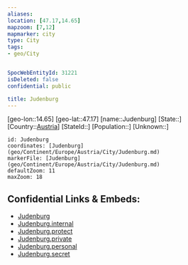 ```yaml
---
aliases: 
location: [47.17,14.65]
mapzoom: [7,12] 
mapmarker: city 
type: City
tags:
- geo/City


SpocWebEntityId: 31221
isDeleted: false
confidential: public

title: Judenburg
---
```

[geo-lon::14.65]
[geo-lat::47.17]
[name::Judenburg]
[State::]
[Country::[Austria](geo/Continent/Europe/Austria.md)]
[StateId::]
[Population::]
[Unknown::]


```leaflet
id: Judenburg
coordinates: [Judenburg](geo/Continent/Europe/Austria/City/Judenburg.md)
markerFile: [Judenburg](geo/Continent/Europe/Austria/City/Judenburg.md)
defaultZoom: 11 
maxZoom: 18
```


## Confidential Links & Embeds: 
- [Judenburg](../../../../../../_public/geo/Continent/Europe/Austria/City/Judenburg.md) 
- [Judenburg.internal](../../../../../../_internal/geo/Continent/Europe/Austria/City/Judenburg.internal.md) 
- [Judenburg.protect](../../../../../../_protect/geo/Continent/Europe/Austria/City/Judenburg.protect.md) 
- [Judenburg.private](../../../../../../_private/geo/Continent/Europe/Austria/City/Judenburg.private.md) 
- [Judenburg.personal](../../../../../../_personal/geo/Continent/Europe/Austria/City/Judenburg.personal.md) 
- [Judenburg.secret](../../../../../../_secret/geo/Continent/Europe/Austria/City/Judenburg.secret.md) 
